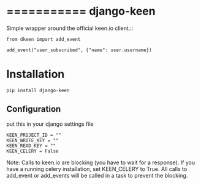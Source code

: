 ===========
django-keen
===========

Simple wrapper around the official keen.io client.::

    from dkeen import add_event

    add_event("user_subscribed", {"name": user.username})


Installation
=========

    pip install django-keen

Configuration
-------------
put this in your django settings file

    KEEN_PROJECT_ID = ""
    KEEN_WRITE_KEY = ""
    KEEN_READ_KEY = ""
    KEEN_CELERY = False

Note: Calls to keen.io are blocking (you have to wait for a response). If you have a running celery installation, set KEEN_CELERY to True. All calls to add_event or add_events will be called in a task to prevent the blocking.

